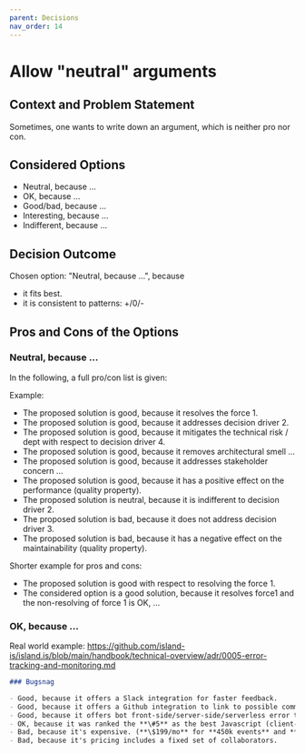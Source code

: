 ```yaml
---
parent: Decisions
nav_order: 14
---
```

# Allow "neutral" arguments

## Context and Problem Statement

Sometimes, one wants to write down an argument, which is neither pro nor con.

## Considered Options

* Neutral, because …
* OK, because …
* Good/bad, because …
* Interesting, because …
* Indifferent, because …

## Decision Outcome

Chosen option: "Neutral, because …", because

* it fits best.
* it is consistent to patterns: +/0/-

## Pros and Cons of the Options

### Neutral, because …

In the following, a full pro/con list is given:

Example:

* The proposed solution is good, because it resolves the force 1.
* The proposed solution is good, because it addresses decision driver 2.
* The proposed solution is good, because it mitigates the technical risk / dept with respect to decision driver 4.
* The proposed solution is good, because it removes architectural smell …
* The proposed solution is good, because it addresses stakeholder concern …
* The proposed solution is good, because it has a positive effect on the performance (quality property).
* The proposed solution is neutral, because it is indifferent to decision driver 2.
* The proposed solution is bad, because it does not address decision driver 3.
* The proposed solution is bad, because it has a negative effect on the maintainability (quality property).

Shorter example for pros and cons:

* The proposed solution is good with respect to resolving the force 1.
* The considered option is a good solution, because it resolves force1 and the non-resolving of force 1 is OK, …

### OK, because …

Real world example: <https://github.com/island-is/island.is/blob/main/handbook/technical-overview/adr/0005-error-tracking-and-monitoring.md>

```markdown
### Bugsnag

- Good, because it offers a Slack integration for faster feedback.
- Good, because it offers a Github integration to link to possible commits and PRs.
- Good, because it offers bot front-side/server-side/serverless error tracking.
- OK, because it was ranked the **\#5** as the best Javascript (client-side) error logging service in a community survey.
- Bad, because it's expensive. (**\$199/mo** for **450k events** and **15 collaborators**)
- Bad, because it's pricing includes a fixed set of collaborators.
```
